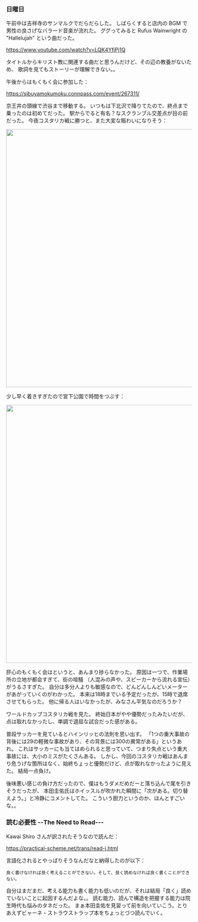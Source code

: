 ### 日曜日

午前中は吉祥寺のサンマルクでだらだらした。
しばらくすると店内の BGM で男性の良さげなバラード音楽が流れた。
ググってみると Rufus Wainwright の "Hallelujah" という曲だった。

https://www.youtube.com/watch?v=LQK4YfiPj1Q

タイトルからキリスト教に関連する曲だと思うんだけど、その辺の教養がないため、
歌詞を見てもストーリーが理解できない。。

午後からはもくもく会に参加した：

https://sibuyamokumoku.connpass.com/event/267311/

京王井の頭線で渋谷まで移動する。
いつもは下北沢で降りてたので、終点まで乗ったのは初めてだった。
駅からでると有名？なスクランブル交差点が目の前だった。
今夜コスタリカ戦に勝つと、また大変な賑わいになりそう：

<img src="https://i.imgur.com/GwGUtrk.jpg" width="700">

少し早く着きすぎたので宮下公園で時間をつぶす：

<img src="https://i.imgur.com/zNsrA7k.jpg" width="700">

肝心のもくもく会はというと、あんまり捗らなかった。
原因は一つで、作業場所の立地が都会すぎて、街の喧騒
（人混みの声や、スピーカーから流れる宣伝）がうるさすぎた。
自分は多分人よりも敏感なので、どんどんしんどいメーターがあがっていくのがわかった。
本来は18時までいる予定だったが、15時で退席させてもらった。
他に帰る人はいなかったが、みなさん平気なのだろうか？

ワールドカップコスタリカ戦を見た。
終始日本がやや優勢だったみたいだが、点は取れなかったし、単調で退屈な試合だった感がある。

普段サッカーを見ているとハインリッヒの法則を思い出す。
「1つの重大事故の背後には29の軽微な事故があり、その背景には300の異常がある」というあれ。
これはサッカーにも当てはめられると思っていて、つまり失点という重大事故には、大小のミスがたくさんある。
しかし、今回のコスタリカ戦はあんまり危うげな箇所はなく、始終ちょっと優勢だけど、点が取れなかったように見えた。
結局一点負け。

後味悪い感じの負け方だったので、僕はもうダメだめだーと落ち込んで尾を引きそうだったが、
本田圭佑氏はホイッスルが吹かれた瞬間に「次がある。切り替えよう。」と冷静にコメントしてた。
こういう胆力というのか、ほんとすごいな。。

### 読む必要性 --The Need to Read---

Kawai Shiro さんが訳されたそうなので読んだ：

https://practical-scheme.net/trans/read-j.html

言語化されるとやっぱりそうなんだなと納得したのが以下：

```
良く書けなければ良く考えることができない。そして、良く読めなければ良く書くことができない。
```

自分はまだまだ、考える能力も書く能力も低いのだが、それは結局「良く」読めていないことに起因するんだよな。。
読む能力、読んで構造を把握する能力は院生時代も悩みのタネだった。
まぁ本田圭佑を見習って前を向いていこう。とりあえずビャーネ・ストラウストラップ本をちょっとづつ読んでいく。
